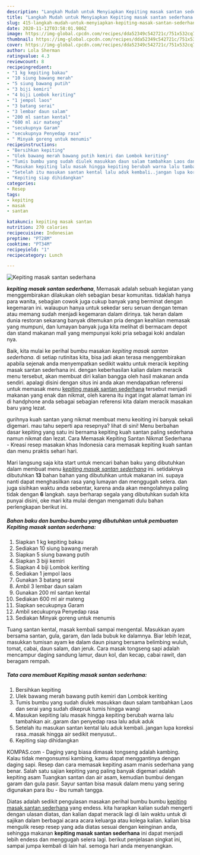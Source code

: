```yaml
---
description: "Langkah Mudah untuk Menyiapkan Kepiting masak santan sederhana Lezat"
title: "Langkah Mudah untuk Menyiapkan Kepiting masak santan sederhana Lezat"
slug: 415-langkah-mudah-untuk-menyiapkan-kepiting-masak-santan-sederhana-lezat
date: 2020-11-12T03:58:01.986Z
image: https://img-global.cpcdn.com/recipes/dda52349c542721c/751x532cq70/kepiting-masak-santan-sederhana-foto-resep-utama.jpg
thumbnail: https://img-global.cpcdn.com/recipes/dda52349c542721c/751x532cq70/kepiting-masak-santan-sederhana-foto-resep-utama.jpg
cover: https://img-global.cpcdn.com/recipes/dda52349c542721c/751x532cq70/kepiting-masak-santan-sederhana-foto-resep-utama.jpg
author: Lola Sherman
ratingvalue: 4.3
reviewcount: 8
recipeingredient:
- "1 kg kepiting bakau"
- "10 siung bawang merah"
- "5 siung bawang putih"
- "3 biji kemiri"
- "4 biji Lombok keriting"
- "1 jempol laos"
- "3 batang serai"
- "3 lembar daun salam"
- "200 ml santan kental"
- "600 ml air mateng"
- "secukupnya Garam"
- "secukupnya Penyedap rasa"
- " Minyak goreng untuk menumis"
recipeinstructions:
- "Bersihkan kepiting"
- "Ulek bawang merah bawang putih kemiri dan Lombok keriting"
- "Tumis bumbu yang sudah diulek masukkan daun salam tambahkan Laos dan serai yang sudah dikepruk tumis hingga wangi"
- "Masukan kepiting lalu masak hingga kepiting berubah warna lalu tambahkan air..garam dan penyedap rasa lalu aduk aduk"
- "Setelah itu masukan santan kental lalu aduk kembali..jangan lupa koreksi rasa..masak hingga air sedikit menyusut.."
- "Kepiting siap dihidangkan"
categories:
- Resep
tags:
- kepiting
- masak
- santan

katakunci: kepiting masak santan 
nutrition: 270 calories
recipecuisine: Indonesian
preptime: "PT28M"
cooktime: "PT34M"
recipeyield: "1"
recipecategory: Lunch

---
```



![Kepiting masak santan sederhana](https://img-global.cpcdn.com/recipes/dda52349c542721c/751x532cq70/kepiting-masak-santan-sederhana-foto-resep-utama.jpg)

<b><i>kepiting masak santan sederhana</i></b>, Memasak adalah sebuah kegiatan yang menggembirakan dilakukan oleh sebagian besar komunitas. tidaklah hanya para wanita, sebagian cowok juga cukup banyak yang berminat dengan kegemaran ini. walaupun hanya untuk sekedar seru seruan dengan teman atau memang sudah menjadi kegemaran dalam dirinya. tak heran dalam dunia restoran sekarang banyak ditemukan pria dengan keahlian memasak yang mumpuni, dan lumayan banyak juga kita melihat di bermacam depot dan stand makanan mall yang mempunyai koki pria sebagai koki andalan nya.

Baik, kita mulai ke perihal bumbu masakan <i>kepiting masak santan sederhana</i>. di setiap rutinitas kita, bisa jadi akan terasa menggembirakan apabila sejenak anda menyempatkan sedikit waktu untuk meracik kepiting masak santan sederhana ini. dengan keberhasilan kalian dalam meracik menu tersebut, akan membuat diri kalian bangga oleh hasil makanan anda sendiri. apalagi disini dengan situs ini anda akan mendapatkan referensi untuk memasak menu <u>kepiting masak santan sederhana</u> tersebut menjadi makanan yang enak dan nikmat, oleh karena itu ingat ingat alamat laman ini di handphone anda sebagai sebagian referensi kita dalam meracik masakan baru yang lezat.

gurihnya kuah santan yang nikmat membuat menu keoiting ini banyak sekali digemari. mau tahu seperti apa resepnya? lihat di sini! Menu berbahan dasar kepiting yang satu ini bernama kepiting kuah santan paling sederhana namun nikmat dan lezat. Cara Memasak Kepiting Santan Nikmat Sederhana - Kreasi resep masakan khas Indonesia cara memasak kepiting kuah santan dan menu praktis sehari hari.


Mari langsung saja kita start untuk mencari bahan baku yang dibutuhkan dalam membuat menu <u><i>kepiting masak santan sederhana</i></u> ini. setidaknya dibutuhkan <b>13</b> bahan bahan yang dibutuhkan untuk makanan ini. supaya nanti dapat menghasilkan rasa yang lumayan dan menggugah selera. dan juga sisihkan waktu anda sebentar, karena anda akan mengolahnya paling tidak dengan <b>6</b> langkah. saya berharap segala yang dibutuhkan sudah kita punyai disini, oke mari kita mulai dengan mengamati dulu bahan perlengkapan berikut ini.

<!--inarticleads1-->

##### Bahan baku dan bumbu-bumbu yang dibutuhkan untuk pembuatan Kepiting masak santan sederhana:

1. Siapkan 1 kg kepiting bakau
1. Sediakan 10 siung bawang merah
1. Siapkan 5 siung bawang putih
1. Siapkan 3 biji kemiri
1. Siapkan 4 biji Lombok keriting
1. Sediakan 1 jempol laos
1. Gunakan 3 batang serai
1. Ambil 3 lembar daun salam
1. Gunakan 200 ml santan kental
1. Sediakan 600 ml air mateng
1. Siapkan secukupnya Garam
1. Ambil secukupnya Penyedap rasa
1. Sediakan  Minyak goreng untuk menumis


Tuang santan kental, masak kembali sampai mengental. Masukkan ayam bersama santan, gula, garam, dan lada bubuk ke dalamnya. Biar lebih lezat, masukkan tumisan ayam ke dalam daun pisang bersama belimbing wuluh, tomat, cabai, daun salam, dan jeruk. Cara masak tongseng sapi adalah mencampur daging sandung lamur, daun kol, dan kecap, cabai rawit, dan beragam rempah. 

<!--inarticleads2-->

##### Tata cara membuat Kepiting masak santan sederhana:

1. Bersihkan kepiting
1. Ulek bawang merah bawang putih kemiri dan Lombok keriting
1. Tumis bumbu yang sudah diulek masukkan daun salam tambahkan Laos dan serai yang sudah dikepruk tumis hingga wangi
1. Masukan kepiting lalu masak hingga kepiting berubah warna lalu tambahkan air..garam dan penyedap rasa lalu aduk aduk
1. Setelah itu masukan santan kental lalu aduk kembali..jangan lupa koreksi rasa..masak hingga air sedikit menyusut..
1. Kepiting siap dihidangkan


KOMPAS.com - Daging yang biasa dimasak tongseng adalah kambing. Kalau tidak mengonsumsi kambing, kamu dapat menggantinya dengan daging sapi. Resep dan cara memasak kepiting asam manis sederhana yang benar. Salah satu sajian kepiting yang paling banyak digemari adalah kepiting asam Tuangkan santan dan air asam, kemudian bumbui dengan garam dan gula pasir. Sayur santan bisa masuk dalam menu yang sering digunakan para ibu - ibu rumah tangga. 

Diatas adalah sedikit pengulasan masakan perihal bumbu bumbu <u>kepiting masak santan sederhana</u> yang endess. kita harapkan kalian sudah mengerti dengan ulasan diatas, dan kalian dapat meracik lagi di lain waktu untuk di sajikan dalam berbagai acara acara keluarga atau kolega kalian. kalian bisa mengulik resep resep yang ada diatas sesuai dengan keinginan anda, sehingga makanan <b>kepiting masak santan sederhana</b> ini dapat menjadi lebih endess dan menggugah selera lagi. berikut penjelasan singkat ini, sampai jumpa kembali di lain hal. semoga hari anda menyenangkan.
